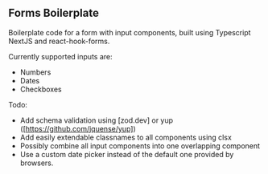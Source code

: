## Forms Boilerplate

Boilerplate code for a form with input components, built using Typescript NextJS and react-hook-forms.

Currently supported inputs are:

- Numbers
- Dates
- Checkboxes

Todo:

- Add schema validation using [zod.dev] or yup ([https://github.com/jquense/yup])
- Add easily extendable classnames to all components using clsx
- Possibly combine all input components into one overlapping component
- Use a custom date picker instead of the default one provided by browsers.

